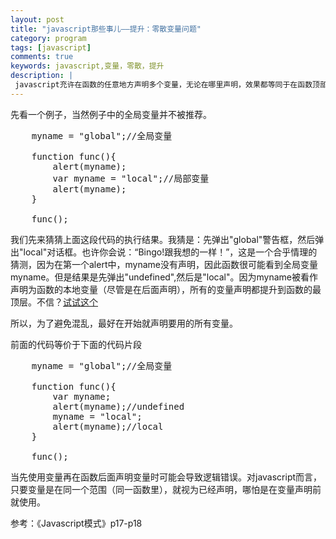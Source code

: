 ```yaml
---
layout: post
title: "javascript那些事儿——提升：零散变量问题"
category: program
tags: [javascript]
comments: true
keywords: javascript,变量，零散，提升
description: |
 javascript充许在函数的任意地方声明多个变量，无论在哪里声明，效果都等同于在函数顶部进行声明。这就是所谓的“提升”。
---
```


先看一个例子，当然例子中的全局变量并不被推荐。

<pre class="prettyprint">
	myname = "global";//全局变量

	function func(){
	    alert(myname);
	    var myname = "local";//局部变量
	    alert(myname);
	}
	    
	func();
</pre>

我们先来猜猜上面这段代码的执行结果。我猜是：先弹出"global"警告框，然后弹出"local"对话框。也许你会说：“Bingo!跟我想的一样！”，这是一个合乎情理的猜测，因为在第一个alert中，myname没有声明，因此函数很可能看到全局变量myname。但是结果是先弹出"undefined",然后是"local"。因为myname被看作声明为函数的本地变量（尽管是在后面声明），所有的变量声明都提升到函数的最顶层。不信？<a href="http://jsfiddle.net/xiaoji121/6YDHK/1/" target="_blank">试试这个</a>

所以，为了避免混乱，最好在开始就声明要用的所有变量。

前面的代码等价于下面的代码片段

<pre class="prettyprint">
	myname = "global";//全局变量

	function func(){
		var myname;
	    alert(myname);//undefined
	    myname = "local";
	    alert(myname);//local
	}
	    
	func();
</pre>

当先使用变量再在函数后面声明变量时可能会导致逻辑错误。对javascript而言，只要变量是在同一个范围（同一函数里），就视为已经声明，哪怕是在变量声明前就使用。

参考：《Javascript模式》p17-p18
